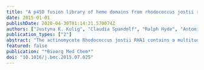 ```yaml
---
title: "A p450 fusion library of heme domains from rhodococcus jostii rha1 and its evaluation for the biotransformation of drug molecules"
date: 2015-01-01
publishDate: 2020-04-30T01:14:21.570074Z
authors: ["Justyna K. Kulig", "Claudia Spandolf", "Ralph Hyde", "Antonio C. Ruzzini", "Lindsay D. Eltis", "Gunnar Groenberg", "Martin A. Hayes", "Gideon Grogan"]
publication_types: ["2"]
abstract: "The actinomycete Rhodococcus jostii RHA1 contains a multitude of oxygenase enzymes, consonant with its remarkable activities in the catabolism of hydrophobic xenobiotic compds. In the interests of identifying activities for the transformation of drug mols., we have cloned genes encoding 23 cytochrome P 450 heme domains from R. jostii and expressed them as fusions with the P 450 reductase domain (RhfRED) of cytochrome P 450Rhf from Rhodococcus sp. NCIMB 9784. Fifteen of the fusions were expressed in the sol. fraction of Escherichia coli Rosetta (DE3) cells. Strains expressing the fusions of RhfRED with genes ro02604, ro04667, ro11069, ro11320, ro11277, ro08984 and ro04671 were challenged with 48 com. available drugs revealing many different activities commensurate with P 450-catalyzed hydroxylation and demethylation reactions. One recombinant strain, expressing the fusion of P 450 gene ro11069 (CYP257A1) with RhfRED, and named Ro07-RhfRED, catalyzed the N-demethylation of diltiazem and imipramine. This observation was in accord with previous reports of this enzyme's activity as a demethylase of alkaloid substrates. Ro07-RhfRED was purified and characterized, and applied in cell-free biotransformations of imipramine (7 μM) giving a 63% conversion to the N-desmethyl product. [on SciFinder(R)]"
featured: false
publication: "*Bioorg Med Chem*"
doi: "10.1016/j.bmc.2015.07.025"
---
```



